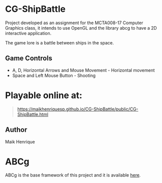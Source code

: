 # CG-ShipBattle
Project developed as an assignment for the MCTA008-17 Computer Graphics class, it intends to use OpenGL and the library abcg to have a 2D interactive application.

<p>The game lore is a battle between ships in the space.</p>

## Game Controls
 - A, D, Horizontal Arrows and Mouse Movement - Horizontal movement
 - Space and Left Mouse Button - Shooting

# Playable online at:
> https://maikhenriquesp.github.io/CG-ShipBattle/public/CG-ShipBattle.html

## Author
<p>Maik Henrique</p>


# ABCg
ABCg is the base framework of this project and it is available [here](https://github.com/hbatagelo/abcg).

